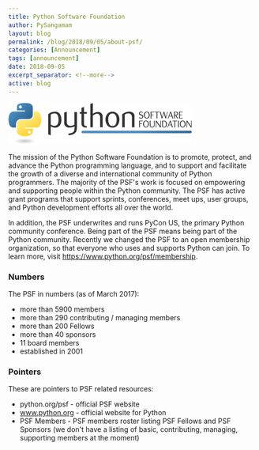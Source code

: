 ```yaml
---
title: Python Software Foundation
author: PySangamam
layout: blog
permalink: /blog/2018/09/05/about-psf/
categories: [Announcement]
tags: [announcement]
date: 2018-09-05
excerpt_separator: <!--more-->
active: blog
---
```


![PSF Logo](/img/psf-logo.png)

The mission of the Python Software Foundation is to promote, protect, and
advance the Python programming language, and to support and facilitate the
growth of a diverse and international community of Python programmers. The
majority of the PSF's work is focused on empowering and supporting people
within the Python community. The PSF has active grant programs that support
sprints, conferences, meet ups, user groups, and Python development efforts all
over the world.

<!--more-->

In addition, the PSF underwrites and runs PyCon US, the primary Python
community conference. Being part of the PSF means being part of the Python
community. Recently we changed the PSF to an open membership organization, so
that everyone who uses and supports Python can join. To learn more, visit
https://www.python.org/psf/membership.

### Numbers

The PSF in numbers (as of March 2017):

- more than 5900 members
- more than 290 contributing / managing members
- more than 200 Fellows
- more than 40 sponsors
- 11 board members
- established in 2001

### Pointers

These are pointers to PSF related resources:

- python.org/psf - official PSF website
- www.python.org - official website for Python
- PSF Members - PSF members roster listing PSF Fellows and PSF Sponsors (we don't
have a listing of basic, contributing, managing, supporting members at the
moment)
